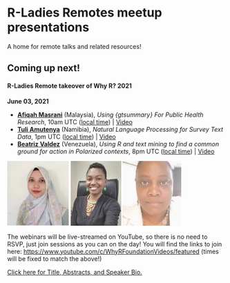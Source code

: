 # R-Ladies Remotes meetup presentations 
A home for remote talks and related resources!

## Coming up next!

#### R-Ladies Remote takeover of Why R? 2021
**June 03, 2021**

- [**Afiqah Masrani**](https://github.com/rladies/meetup-presentations_remote/tree/main/2021_whyR#afiqah-syamimi-binti-masrani) (Malaysia), _Using {gtsummary} For Public Health Research_, 10am UTC ([local time](https://arewemeetingyet.com/UTC/2021-06-03/10:00/Afiqah%20Masrani%20Talk)) | [Video](https://www.youtube.com/watch?v=ryJst_ICKik)
- [**Tuli Amutenya**](https://github.com/rladies/meetup-presentations_remote/tree/main/2021_whyR#tulimegameno-tuli-amutenya) (Namibia), _Natural Language Processing for Survey Text Data_, 1pm UTC ([local time](https://arewemeetingyet.com/UTC/2021-06-03/13:00/Tuli%20Amutenya%20Talk)) | [Video](https://www.youtube.com/watch?v=C26apzaSUiM)
- [**Beatriz Valdez**](https://github.com/rladies/meetup-presentations_remote/tree/main/2021_whyR#beatriz-e-valdez) (Venezuela), _Using R and text mining to find a common ground for action in Polarized contexts_, 8pm UTC ([local time](https://arewemeetingyet.com/UTC/2021-06-03/20:00/Beatriz%20Valdez%20Talk)) | [Video](https://www.youtube.com/watch?v=UGuNPcIfoMw)

<img src="https://github.com/rladies/meetup-presentations_remote/blob/main/2021_whyR/afiqah.jpg" alt="Afiqah" height="150">  <img src="https://github.com/rladies/meetup-presentations_remote/blob/main/2021_whyR/tuli.jpg" alt="Tuli" height="150">  <img src="https://github.com/rladies/meetup-presentations_remote/blob/main/2021_whyR/beva.jpg" alt="BeVa" height="150">

The webinars will be live-streamed on YouTube, so there is no need to RSVP, just join sessions as you can on the day!
You will find the links to join here: https://www.youtube.com/c/WhyRFoundationVideos/featured (times will be fixed to match the above!)

[Click here for Title, Abstracts, and Speaker Bio.](https://github.com/rladies/meetup-presentations_remote/tree/main/2021_whyR)
